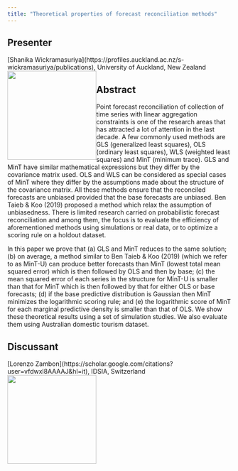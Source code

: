 ```yaml
---
title: "Theoretical properties of forecast reconciliation methods"
---
```


## Presenter

<div class = "figure">
[Shanika Wickramasuriya](https://profiles.auckland.ac.nz/s-wickramasuriya/publications), University of Auckland, New Zealand
<img src="/img/shanika.png"  width=200px height=200px style="float:left">
</div>

## Abstract

Point forecast reconciliation of collection of time series with linear aggregation constraints is one of the research areas that has attracted a lot of attention in the last decade. A few commonly used methods are GLS (generalized least squares), OLS (ordinary least squares), WLS (weighted least squares) and MinT (minimum trace). GLS and MinT have similar mathematical expressions but they differ by the covariance matrix used. OLS and WLS can be considered as special cases of MinT where they differ by the assumptions made about the structure of the covariance matrix. All these methods ensure that the reconciled forecasts are unbiased provided that the base forecasts are unbiased. Ben Taieb & Koo (2019) proposed a method which relax the assumption of unbiasedness. There is limited research carried on probabilistic forecast reconciliation and among them, the focus is to evaluate the efficiency of aforementioned methods using simulations or real data, or to optimize a scoring rule on a holdout dataset.

In this paper we prove that (a) GLS and MinT reduces to the same solution; (b) on average, a method similar to Ben Taieb & Koo (2019) (which we refer to as MinT-U) can produce better forecasts than MinT (lowest total mean squared error) which is then followed by OLS and then by base; (c) the mean squared error of each series in the structure for MinT-U is smaller than that for MinT which is then followed by that for either OLS or base forecasts; (d) if the base predictive distribution is Gaussian then MinT minimizes the logarithmic scoring rule; and (e) the logarithmic score of MinT for each marginal predictive density is smaller than that of OLS. We show these theoretical results using a set of simulation studies. We also evaluate them using Australian domestic tourism dataset.

## Discussant

<div class = "figure">
[Lorenzo Zambon](https://scholar.google.com/citations?user=vfdwxl8AAAAJ&hl=it), IDSIA, Switzerland
<img src=/img/lorenzo.png  width=200px height=200px style="float:left">
</div>
